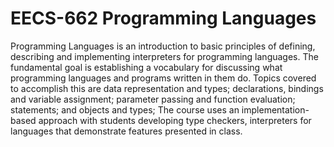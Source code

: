 # EECS-662 Programming Languages
Programming Languages is an introduction to basic principles of defining, describing and implementing interpreters for programming languages. The fundamental goal is establishing a vocabulary for discussing what programming languages and programs written in them do. Topics covered to accomplish this are data representation and types; declarations, bindings and variable assignment; parameter passing and function evaluation; statements; and objects and types; The course uses an implementation-based approach with students developing type checkers, interpreters for languages that demonstrate features presented in class.
